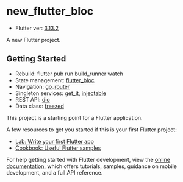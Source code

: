 # new_flutter_bloc

- Flutter ver: [3.13.2](https://github.com/flutter/flutter/releases/tag/3.10.6)

A new Flutter project.

## Getting Started

- Rebuild: flutter pub run build_runner watch
- State management: [flutter_bloc](https://pub.dev/packages/flutter_bloc)
- Navigation: [go_router](https://pub.dev/packages/go_router)
- Singleton services: [get_it](https://pub.dev/packages/get_it), [injectable](https://pub.dev/packages/injectable)
- REST API: [dio](https://pub.dev/packages/dio)
- Data class: [freezed](https://pub.dev/packages/freezed)

This project is a starting point for a Flutter application.

A few resources to get you started if this is your first Flutter project:

- [Lab: Write your first Flutter app](https://docs.flutter.dev/get-started/codelab)
- [Cookbook: Useful Flutter samples](https://docs.flutter.dev/cookbook)

For help getting started with Flutter development, view the
[online documentation](https://docs.flutter.dev/), which offers tutorials,
samples, guidance on mobile development, and a full API reference.
